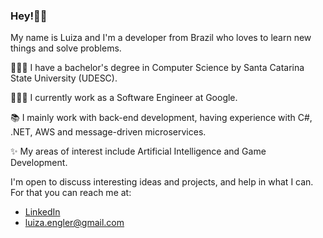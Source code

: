 
### Hey!👋🏻

My name is Luiza and I'm a developer from Brazil who loves to learn new things and solve problems.

👩🏻‍🎓 I have a bachelor's degree in Computer Science by Santa Catarina State University (UDESC).

👩🏻‍💻 I currently work as a Software Engineer at Google.

📚 I mainly work with back-end development, having experience with C#, .NET, AWS and message-driven microservices.

✨ My areas of interest include Artificial Intelligence and Game Development.

I'm open to discuss interesting ideas and projects, and help in what I can. For that you can reach me at:
- [LinkedIn](https://www.linkedin.com/in/luiza-engler/)
- luiza.engler@gmail.com
